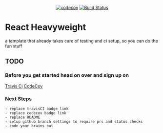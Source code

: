 <span style="display:block; text-align:center">[![codecov](https://codecov.io/gh/bettet01/react-skeleton/branch/master/graph/badge.svg)](https://codecov.io/gh/bettet01/react-skeleton) [![Build Status](https://travis-ci.com/bettet01/react-skeleton.svg?branch=master)](https://travis-ci.com/bettet01/react-skeleton)</span>
# React Heavyweight

a template that already takes care of testing and ci setup, so you can do the fun stuff

## TODO
### Before you get started head on over and sign up on
[Travis Ci](https://travis-ci.com) 
[CodeCov](https://coodecov.io) 
    
### Next Steps
    - replace travisCI badge link
    - replace codecov badge link
    - replace README
    - setup github branch settings to require prs and status checks
    - code your brains out

